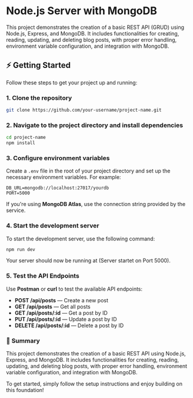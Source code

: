
# Node.js Server with MongoDB

This project demonstrates the creation of a basic REST API (GRUD) using Node.js, Express, and MongoDB. 
It includes functionalities for creating, reading, updating, and deleting blog posts, with proper error handling, environment variable configuration, and integration with MongoDB.

## ⚡ Getting Started

Follow these steps to get your project up and running:

### 1. **Clone the repository**

```bash
git clone https://github.com/your-username/project-name.git
```

### 2. **Navigate to the project directory and install dependencies**

```bash
cd project-name
npm install
```

### 3. **Configure environment variables**

Create a `.env` file in the root of your project directory and set up the necessary environment variables. For example:

```
DB_URL=mongodb://localhost:27017/yourdb
PORT=5000
```

If you're using **MongoDB Atlas**, use the connection string provided by the service.

### 4. **Start the development server**

To start the development server, use the following command:

```bash
npm run dev
```

Your server should now be running at (Server startet on Port 5000).

### 5. **Test the API Endpoints**

Use **Postman** or **curl** to test the available API endpoints:

- **POST /api/posts** — Create a new post
- **GET /api/posts** — Get all posts
- **GET /api/posts/:id** — Get a post by ID
- **PUT /api/posts/:id** — Update a post by ID
- **DELETE /api/posts/:id** — Delete a post by ID


### 📢 **Summary**

This project demonstrates the creation of a basic REST API using Node.js, Express, and MongoDB. It includes functionalities for creating, reading, updating, and deleting blog posts, with proper error handling, environment variable configuration, and integration with MongoDB. 

To get started, simply follow the setup instructions and enjoy building on this foundation!

